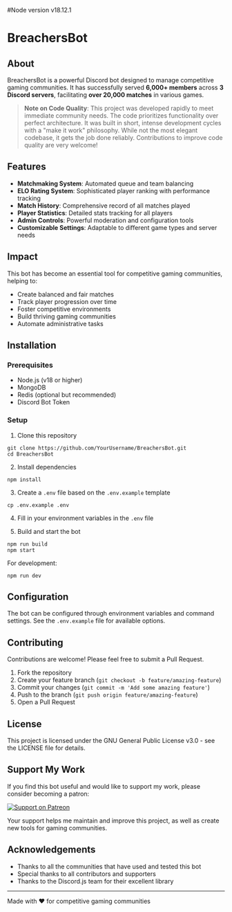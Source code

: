 #Node version
v18.12.1

# BreachersBot

## About

BreachersBot is a powerful Discord bot designed to manage competitive gaming communities. It has successfully served **6,000+ members** across **3 Discord servers**, facilitating **over 20,000 matches** in various games.

> **Note on Code Quality**: This project was developed rapidly to meet immediate community needs. The code prioritizes functionality over perfect architecture. It was built in short, intense development cycles with a "make it work" philosophy. While not the most elegant codebase, it gets the job done reliably. Contributions to improve code quality are very welcome!

## Features

-   **Matchmaking System**: Automated queue and team balancing
-   **ELO Rating System**: Sophisticated player ranking with performance tracking
-   **Match History**: Comprehensive record of all matches played
-   **Player Statistics**: Detailed stats tracking for all players
-   **Admin Controls**: Powerful moderation and configuration tools
-   **Customizable Settings**: Adaptable to different game types and server needs

## Impact

This bot has become an essential tool for competitive gaming communities, helping to:

-   Create balanced and fair matches
-   Track player progression over time
-   Foster competitive environments
-   Build thriving gaming communities
-   Automate administrative tasks

## Installation

### Prerequisites

-   Node.js (v18 or higher)
-   MongoDB
-   Redis (optional but recommended)
-   Discord Bot Token

### Setup

1. Clone this repository

```
git clone https://github.com/YourUsername/BreachersBot.git
cd BreachersBot
```

2. Install dependencies

```
npm install
```

3. Create a `.env` file based on the `.env.example` template

```
cp .env.example .env
```

4. Fill in your environment variables in the `.env` file

5. Build and start the bot

```
npm run build
npm start
```

For development:

```
npm run dev
```

## Configuration

The bot can be configured through environment variables and command settings. See the `.env.example` file for available options.

## Contributing

Contributions are welcome! Please feel free to submit a Pull Request.

1. Fork the repository
2. Create your feature branch (`git checkout -b feature/amazing-feature`)
3. Commit your changes (`git commit -m 'Add some amazing feature'`)
4. Push to the branch (`git push origin feature/amazing-feature`)
5. Open a Pull Request

## License

This project is licensed under the GNU General Public License v3.0 - see the LICENSE file for details.

## Support My Work

If you find this bot useful and would like to support my work, please consider becoming a patron:

[![Support on Patreon](https://img.shields.io/badge/Support-Patreon-orange.svg)](https://www.patreon.com/c/VRTracker)

Your support helps me maintain and improve this project, as well as create new tools for gaming communities.

## Acknowledgements

-   Thanks to all the communities that have used and tested this bot
-   Special thanks to all contributors and supporters
-   Thanks to the Discord.js team for their excellent library

---

Made with ❤️ for competitive gaming communities

